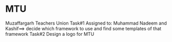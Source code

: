# MTU
Muzaffargarh Teachers Union 
Task#1
Assigned to: Muhammad Nadeem and Kashif==> decide which framework to use and find some templates of that framework
Task#2 Design a logo for MTU 
